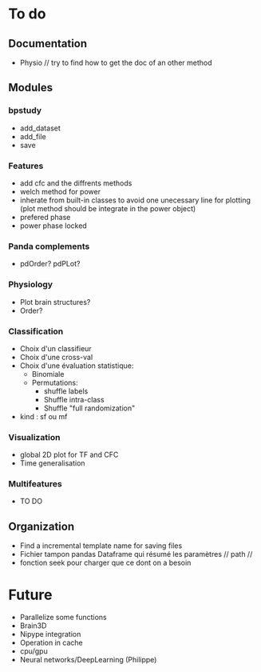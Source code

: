 # To do
## Documentation
- Physio // try to find how to get the doc of an other method

## Modules
### bpstudy
- add_dataset
- add_file
- save

### Features
- add cfc and the diffrents methods
- welch method for power
- inherate from built-in classes to avoid one unecessary line for plotting (plot method should be integrate in the power object)
- prefered phase
- power phase locked

### Panda complements
- pdOrder? pdPLot?

### Physiology
- Plot brain structures?
- Order?

### Classification
- Choix d'un classifieur
- Choix d'une cross-val
- Choix d'une évaluation statistique:
	- Binomiale
	- Permutations:
		- shuffle labels
		- Shuffle intra-class
		- Shuffle "full randomization"
- kind : sf ou mf

### Visualization
- global 2D plot for TF and CFC
- Time generalisation

### Multifeatures
- TO DO

## Organization
- Find a incremental template name for saving files
- Fichier tampon pandas Dataframe qui résumé les paramètres // path // 
- fonction seek pour charger que ce dont on a besoin

# Future
- Parallelize some functions
- Brain3D
- Nipype integration
- Operation in cache
- cpu/gpu
- Neural networks/DeepLearning (Philippe)

